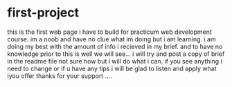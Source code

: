 # first-project
this is the first web page i have to build for practicum web development course. im a noob and have no clue what im doing but i am 
learning. i am doing my best with the amount of info i recieved in my brief. and to have no knowledge prior to this is well we will see... 
i will try and post a copy of brief in the readme file not sure how but i will do what i can.
if you see anything i need to change or if u have any tips i will be glad to listen and apply what iyou offer thanks for your support ....
